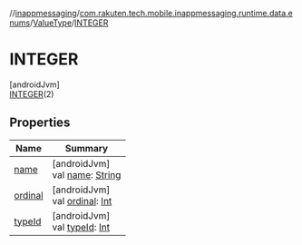 //[inappmessaging](../../../../index.md)/[com.rakuten.tech.mobile.inappmessaging.runtime.data.enums](../../index.md)/[ValueType](../index.md)/[INTEGER](index.md)

# INTEGER

[androidJvm]\
[INTEGER](index.md)(2)

## Properties

| Name | Summary |
|---|---|
| [name](../-i-n-v-a-l-i-d/index.md#-372974862%2FProperties%2F-93201661) | [androidJvm]<br>val [name](../-i-n-v-a-l-i-d/index.md#-372974862%2FProperties%2F-93201661): [String](https://kotlinlang.org/api/latest/jvm/stdlib/kotlin/-string/index.html) |
| [ordinal](../-i-n-v-a-l-i-d/index.md#-739389684%2FProperties%2F-93201661) | [androidJvm]<br>val [ordinal](../-i-n-v-a-l-i-d/index.md#-739389684%2FProperties%2F-93201661): [Int](https://kotlinlang.org/api/latest/jvm/stdlib/kotlin/-int/index.html) |
| [typeId](../type-id.md) | [androidJvm]<br>val [typeId](../type-id.md): [Int](https://kotlinlang.org/api/latest/jvm/stdlib/kotlin/-int/index.html) |
